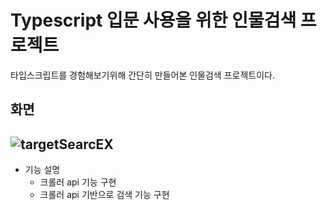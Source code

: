 # Typescript 입문 사용을 위한 인물검색 프로젝트

타입스크립트를 경험해보기위해 간단히 만들어본 인물검색 프로젝트이다.

## 화면
![targetSearcEX](https://i.ibb.co/LgHDbBc/2023-04-19-10-28-28.png)
---

* 기능 설명
  * 크롤러 api 기능 구현
  * 크롤러 api 기반으로 검색 기능 구현

